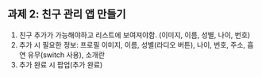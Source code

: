 ## 과제 2: 친구 관리 앱 만들기

1. 친구 추가가 가능해야하고 리스트에 보여져야함. (이미지, 이름, 성별, 나이, 번호)
2. 추가 시 필요한 정보: 프로필 이미지, 이름, 성별(라디오 버튼), 나이, 번호, 주소, 흡연 유무(switch 사용), 소개란
3. 추가 완료 시 팝업(추가 완료)
